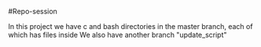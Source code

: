 #Repo-session

In this project we have c and bash directories in the master branch, each of which has files inside
We also have another branch "update_script" 
